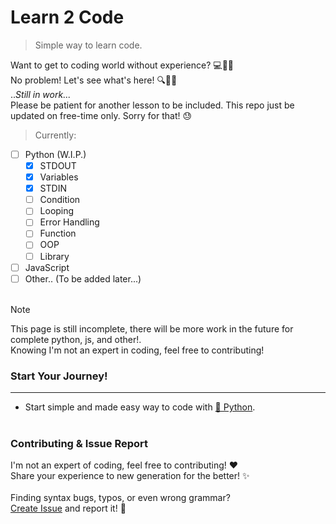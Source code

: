 # Learn 2 Code
> Simple way to learn code.

Want to get to coding world without experience? 💻🤷‍♂️<br>
No problem! Let's see what's here! 🔍🙇‍♂️<br>
..*Still in work...*<br>
Please be patient for another lesson to be included. This repo just be updated on free-time only. Sorry for that! 😓<br>
> Currently:

- [ ] Python (W.I.P.)
  - [X] STDOUT
  - [X] Variables
  - [X] STDIN
  - [ ] Condition
  - [ ] Looping
  - [ ] Error Handling
  - [ ] Function
  - [ ] OOP
  - [ ] Library
- [ ] JavaScript
- [ ] Other.. (To be added later...)
<br><br>
> [!NOTE]
> This page is still incomplete, there will be more work in the future for complete python, js, and other!.<br>
> Knowing I'm not an expert in coding, feel free to contributing!


### Start Your Journey!
---
- Start simple and made easy way to code with [🐍 Python](python/readme.md).
<br><br>
### Contributing & Issue Report
I'm not an expert of coding, feel free to contributing! ❤️<br>
Share your experience to new generation for the better! ✨
<br><br>
Finding syntax bugs, typos, or even wrong grammar?<br>
[Create Issue](ISSUE.md) and report it! 🚨
